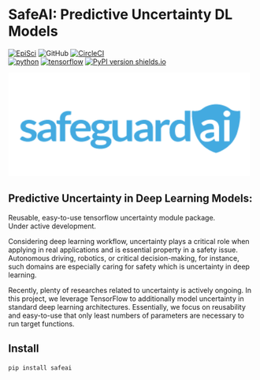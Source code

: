 # SafeAI: Predictive Uncertainty DL Models
[![EpiSci](https://img.shields.io/badge/Episys-Science-5fa9d3.svg)](http://www.episci.com/)
![GitHub](https://img.shields.io/github/license/mashape/apistatus.svg)
[![CircleCI](https://circleci.com/gh/EpiSci/SafeAI.svg?style=svg)](https://circleci.com/gh/EpiSci/SafeAI)  
[![python](https://img.shields.io/badge/python-3.6_|2.7-blue.svg)](https://www.tensorflow.org/)
[![tensorflow](https://img.shields.io/badge/tensorflow-1.10-ed6c20.svg)](https://www.tensorflow.org/)
[![PyPI version shields.io](https://img.shields.io/pypi/v/safeai.svg)](https://pypi.python.org/pypi/safeai/)

<img src=./assets/SafeguardAI-logo.png width="490px" height="210px">

## Predictive Uncertainty in Deep Learning Models:
Reusable, easy-to-use tensorflow uncertainty module package.  
Under active development.

Considering deep learning workflow, uncertainty plays a critical role when applying in real applications and is essential property in a safety issue. Autonomous driving, robotics, or critical decision-making, for instance, such domains are especially caring for safety which is uncertainty in deep learning.

Recently, plenty of researches related to uncertainty is actively ongoing. In this project, we leverage TensorFlow to additionally model uncertainty in standard deep learning architectures. Essentially, we focus on reusability and easy-to-use that only least numbers of parameters are necessary to run target functions.


## Install
```bash
pip install safeai
```
